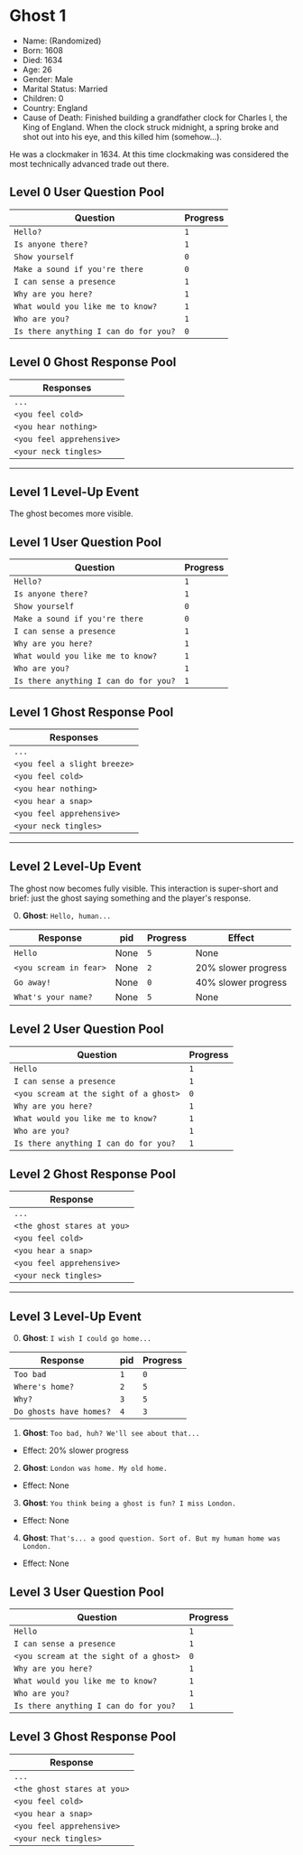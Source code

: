 # Ghost 1
- Name: (Randomized)
- Born: 1608
- Died: 1634
- Age: 26
- Gender: Male
- Marital Status: Married
- Children: 0
- Country: England
- Cause of Death: Finished building a grandfather clock for Charles I, the King of England. When the clock struck midnight, a spring broke and shot out into his eye, and this killed him (somehow...). 

He was a clockmaker in 1634. At this time clockmaking was considered the most technically advanced trade out there.

## Level 0 User Question Pool
| Question | Progress |
| -------- | -------- |
| `Hello?` | `1`     |
| `Is anyone there?` | `1` |
| `Show yourself` | `0` |
| `Make a sound if you're there` | `0` |
| `I can sense a presence` | `1` |
| `Why are you here?` | `1` |
| `What would you like me to know?` | `1` |
| `Who are you?` | `1` |
| `Is there anything I can do for you?` | `0` |

## Level 0 Ghost Response Pool
| Responses |
| --------- |
| `...` |
| `<you feel cold>` |
| `<you hear nothing>` |
| `<you feel apprehensive>` |
| `<your neck tingles>` |

----

## Level 1 Level-Up Event
The ghost becomes more visible.

## Level 1 User Question Pool
| Question | Progress |
| -------- | -------- |
| `Hello?` | `1`     |
| `Is anyone there?` | `1` |
| `Show yourself` | `0` |
| `Make a sound if you're there` | `0` |
| `I can sense a presence` | `1` |
| `Why are you here?` | `1` |
| `What would you like me to know?` | `1` |
| `Who are you?` | `1` |
| `Is there anything I can do for you?` | `1` |

## Level 1 Ghost Response Pool
| Responses |
| --------- |
|`...` |
| `<you feel a slight breeze>` |
| `<you feel cold>` |
| `<you hear nothing>` |
| `<you hear a snap>` |
| `<you feel apprehensive>` |
| `<your neck tingles>` |

----

## Level 2 Level-Up Event
The ghost now becomes fully visible. This interaction is super-short and brief: just the ghost saying something and the player's response.

0. **Ghost**: `Hello, human...`

| Response | pid | Progress | Effect |
| -------- | --- | -------- | ------ |
| `Hello` | None | `5` |  None |
| `<you scream in fear>` | None | `2` | 20% slower progress |
| `Go away!` | None | `0` | 40% slower progress |
| `What's your name?` | None | `5` | None |

## Level 2 User Question Pool
| Question | Progress |
| -------- | -------- |
| `Hello`  | `1`     |
| `I can sense a presence` | `1` |
| `<you scream at the sight of a ghost>` | `0` |
| `Why are you here?` | `1` |
| `What would you like me to know?` | `1` |
| `Who are you?` | `1` |
| `Is there anything I can do for you?` | `1` |

## Level 2 Ghost Response Pool
| Response |
| -------- |
| `...` |
| `<the ghost stares at you>` |
| `<you feel cold>` |
| `<you hear a snap>` |
| `<you feel apprehensive>` |
| `<your neck tingles>` |

---

## Level 3 Level-Up Event

0. **Ghost**: `I wish I could go home...`

| Response | pid | Progress |
| -------- | --- | -------- |
| `Too bad` | `1` | `0` |
| `Where's home?` | `2` | `5` |
| `Why?` | `3` | `5` |
| `Do ghosts have homes?` | `4` | `3` |

1. **Ghost**: `Too bad, huh? We'll see about that...` 
- Effect: 20% slower progress

2. **Ghost**: `London was home. My old home.`
- Effect: None

3. **Ghost**: `You think being a ghost is fun? I miss London.`
- Effect: None

4. **Ghost**: `That's... a good question. Sort of. But my human home was London.`
- Effect: None

## Level 3 User Question Pool
| Question | Progress |
| -------- | -------- |
| `Hello`  | `1`     |
| `I can sense a presence` | `1` |
| `<you scream at the sight of a ghost>` | `0` |
| `Why are you here?` | `1` |
| `What would you like me to know?` | `1` |
| `Who are you?` | `1` |
| `Is there anything I can do for you?` | `1` |

## Level 3 Ghost Response Pool
| Response |
| -------- |
| `...` |
| `<the ghost stares at you>` |
| `<you feel cold>` |
| `<you hear a snap>` |
| `<you feel apprehensive>` |
| `<your neck tingles>` |


